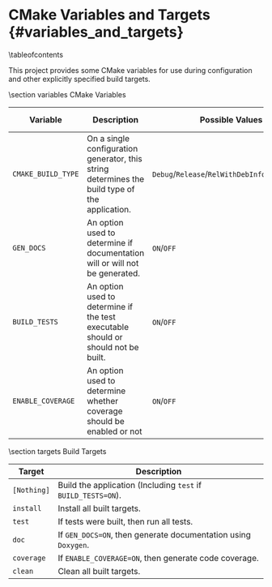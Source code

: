 # CMake Variables and Targets {#variables_and_targets}

\tableofcontents

This project provides some CMake variables for use during configuration and other explicitly specified build targets.

\section variables CMake Variables

| Variable           | Description                                                                                    | Possible Values                                 | Default Value |
|--------------------|------------------------------------------------------------------------------------------------|-------------------------------------------------|---------------|
| `CMAKE_BUILD_TYPE` | On a single configuration generator, this string determines the build type of the application. | `Debug`/`Release`/`RelWithDebInfo`/`MinSizeRel` | `Release`     |
| `GEN_DOCS`         | An option used to determine if documentation will or will not be generated.                    | `ON`/`OFF`                                      | `ON`          |
| `BUILD_TESTS`      | An option used to determine if the test executable should or should not be built.              | `ON`/`OFF`                                      | `ON`          |
| `ENABLE_COVERAGE`  | An option used to determine whether coverage should be enabled or not                          | `ON`/`OFF`                                      | `ON`          |

\section targets Build Targets

| Target           | Description                                                    |
|------------------|----------------------------------------------------------------|
| `[Nothing]`      | Build the application (Including `test` if `BUILD_TESTS=ON`).  |
| `install`        | Install all built targets.                                     |
| `test`           | If tests were built, then run all tests.                       |
| `doc`            | If `GEN_DOCS=ON`, then generate documentation using `Doxygen`. |
| `coverage`       | If `ENABLE_COVERAGE=ON`, then generate code coverage.          |
| `clean`          | Clean all built targets.                                       |
